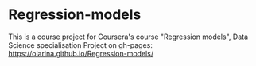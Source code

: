 # Regression-models
This is a course project for Coursera's course "Regression models", Data Science specialisation
Project on gh-pages: https://olarina.github.io/Regression-models/
